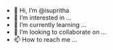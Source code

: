 - 👋 Hi, I’m @isupritha
- 👀 I’m interested in ...
- 🌱 I’m currently learning ...
- 💞️ I’m looking to collaborate on ...
- 📫 How to reach me ...

<!---
isupritha/isupritha is a ✨ special ✨ repository because its `README.md` (this file) appears on your GitHub profile.
You can click the Preview link to take a look at your changes.
--->
